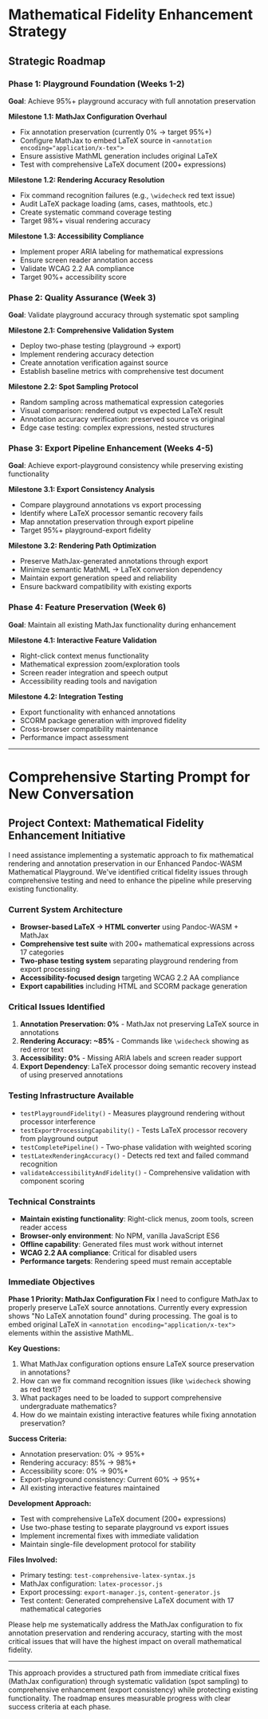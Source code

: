 # Mathematical Fidelity Enhancement Strategy

## **Strategic Roadmap**

### **Phase 1: Playground Foundation (Weeks 1-2)**

**Goal**: Achieve 95%+ playground accuracy with full annotation preservation

**Milestone 1.1: MathJax Configuration Overhaul**

- Fix annotation preservation (currently 0% → target 95%+)
- Configure MathJax to embed LaTeX source in `<annotation encoding="application/x-tex">`
- Ensure assistive MathML generation includes original LaTeX
- Test with comprehensive LaTeX document (200+ expressions)

**Milestone 1.2: Rendering Accuracy Resolution**

- Fix command recognition failures (e.g., `\widecheck` red text issue)
- Audit LaTeX package loading (ams, cases, mathtools, etc.)
- Create systematic command coverage testing
- Target 98%+ visual rendering accuracy

**Milestone 1.3: Accessibility Compliance**

- Implement proper ARIA labeling for mathematical expressions
- Ensure screen reader annotation access
- Validate WCAG 2.2 AA compliance
- Target 90%+ accessibility score

### **Phase 2: Quality Assurance (Week 3)**

**Goal**: Validate playground accuracy through systematic spot sampling

**Milestone 2.1: Comprehensive Validation System**

- Deploy two-phase testing (playground → export)
- Implement rendering accuracy detection
- Create annotation verification against source
- Establish baseline metrics with comprehensive test document

**Milestone 2.2: Spot Sampling Protocol**

- Random sampling across mathematical expression categories
- Visual comparison: rendered output vs expected LaTeX result
- Annotation accuracy verification: preserved source vs original
- Edge case testing: complex expressions, nested structures

### **Phase 3: Export Pipeline Enhancement (Weeks 4-5)**

**Goal**: Achieve export-playground consistency while preserving existing functionality

**Milestone 3.1: Export Consistency Analysis**

- Compare playground annotations vs export processing
- Identify where LaTeX processor semantic recovery fails
- Map annotation preservation through export pipeline
- Target 95%+ playground-export fidelity

**Milestone 3.2: Rendering Path Optimization**

- Preserve MathJax-generated annotations through export
- Minimize semantic MathML → LaTeX conversion dependency
- Maintain export generation speed and reliability
- Ensure backward compatibility with existing exports

### **Phase 4: Feature Preservation (Week 6)**

**Goal**: Maintain all existing MathJax functionality during enhancement

**Milestone 4.1: Interactive Feature Validation**

- Right-click context menus functionality
- Mathematical expression zoom/exploration tools
- Screen reader integration and speech output
- Accessibility reading tools and navigation

**Milestone 4.2: Integration Testing**

- Export functionality with enhanced annotations
- SCORM package generation with improved fidelity
- Cross-browser compatibility maintenance
- Performance impact assessment

---

# **Comprehensive Starting Prompt for New Conversation**

## **Project Context: Mathematical Fidelity Enhancement Initiative**

I need assistance implementing a systematic approach to fix mathematical rendering and annotation preservation in our Enhanced Pandoc-WASM Mathematical Playground. We've identified critical fidelity issues through comprehensive testing and need to enhance the pipeline while preserving existing functionality.

### **Current System Architecture**

- **Browser-based LaTeX → HTML converter** using Pandoc-WASM + MathJax
- **Comprehensive test suite** with 200+ mathematical expressions across 17 categories
- **Two-phase testing system** separating playground rendering from export processing
- **Accessibility-focused design** targeting WCAG 2.2 AA compliance
- **Export capabilities** including HTML and SCORM package generation

### **Critical Issues Identified**

1. **Annotation Preservation: 0%** - MathJax not preserving LaTeX source in annotations
2. **Rendering Accuracy: ~85%** - Commands like `\widecheck` showing as red error text
3. **Accessibility: 0%** - Missing ARIA labels and screen reader support
4. **Export Dependency**: LaTeX processor doing semantic recovery instead of using preserved annotations

### **Testing Infrastructure Available**

- `testPlaygroundFidelity()` - Measures playground rendering without processor interference
- `testExportProcessingCapability()` - Tests LaTeX processor recovery from playground output
- `testCompletePipeline()` - Two-phase validation with weighted scoring
- `testLatexRenderingAccuracy()` - Detects red text and failed command recognition
- `validateAccessibilityAndFidelity()` - Comprehensive validation with component scoring

### **Technical Constraints**

- **Maintain existing functionality**: Right-click menus, zoom tools, screen reader access
- **Browser-only environment**: No NPM, vanilla JavaScript ES6
- **Offline capability**: Generated files must work without internet
- **WCAG 2.2 AA compliance**: Critical for disabled users
- **Performance targets**: Rendering speed must remain acceptable

### **Immediate Objectives**

**Phase 1 Priority: MathJax Configuration Fix**
I need to configure MathJax to properly preserve LaTeX source annotations. Currently every expression shows "No LaTeX annotation found" during processing. The goal is to embed original LaTeX in `<annotation encoding="application/x-tex">` elements within the assistive MathML.

**Key Questions:**

1. What MathJax configuration options ensure LaTeX source preservation in annotations?
2. How can we fix command recognition issues (like `\widecheck` showing as red text)?
3. What packages need to be loaded to support comprehensive undergraduate mathematics?
4. How do we maintain existing interactive features while fixing annotation preservation?

**Success Criteria:**

- Annotation preservation: 0% → 95%+
- Rendering accuracy: 85% → 98%+
- Accessibility score: 0% → 90%+
- Export-playground consistency: Current 60% → 95%+
- All existing interactive features maintained

**Development Approach:**

- Test with comprehensive LaTeX document (200+ expressions)
- Use two-phase testing to separate playground vs export issues
- Implement incremental fixes with immediate validation
- Maintain single-file development protocol for stability

**Files Involved:**

- Primary testing: `test-comprehensive-latex-syntax.js`
- MathJax configuration: `latex-processor.js`
- Export processing: `export-manager.js`, `content-generator.js`
- Test content: Generated comprehensive LaTeX document with 17 mathematical categories

Please help me systematically address the MathJax configuration to fix annotation preservation and rendering accuracy, starting with the most critical issues that will have the highest impact on overall mathematical fidelity.

---

This approach provides a structured path from immediate critical fixes (MathJax configuration) through systematic validation (spot sampling) to comprehensive enhancement (export consistency) while protecting existing functionality. The roadmap ensures measurable progress with clear success criteria at each phase.
